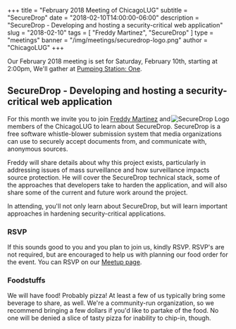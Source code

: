 +++
title = "February 2018 Meeting of ChicagoLUG"
subtitle = "SecureDrop"
date = "2018-02-10T14:00:00-06:00"
description = "SecureDrop - Developing and hosting a security-critical web application"
slug = "2018-02-10"
tags = [ "Freddy Martinez", "SecureDrop" ] 
type = "meetings"
banner = "/img/meetings/securedrop-logo.png"
author = "ChicagoLUG"
+++

Our February 2018 meeting is set for Saturday, February 10th, starting at 2:00pm,
We'll gather at [Pumping Station: One](https://pumpingstationone.org/contact-2/).

## SecureDrop - Developing and hosting a security-critical web application

<img src="/img/meetings/securedrop-logo.png" alt="SecureDrop Logo" style="float:right;">

For this month we invite you to join
[Freddy Martinez](https://freedom.press/people/freddy-martinez/) and members
of the ChicagoLUG to learn about SecureDrop. SecureDrop is a free software
whistle-blower submission system that media organizations can use to securely
accept documents from, and communicate with, anonymous sources.

Freddy will share details about why this project exists, particularly in
addressing issues of mass surveillance and how surveillance impacts source
protection. He will cover the SecureDrop technical stack, some of the
approaches that developers take to harden the application, and will
also share some of the current and future work around the project.

In attending, you'll not only learn about SecureDrop, but will learn important
approaches in hardening security-critical applications.

### RSVP

If this sounds good to you and you plan to join us, kindly RSVP. RSVP's are
not required, but are encouraged to help us with planning our food order for
the event. You can RSVP on our
[Meetup page](https://www.meetup.com/chicagolug/).

### Foodstuffs

We will have food! Probably pizza! At least a few of us typically bring some
beverage to share, as well. We're a community-run organization, so we recommend
bringing a few dollars if you'd like to partake of the food. No one will be
denied a slice of tasty pizza for inability to chip-in, though.
